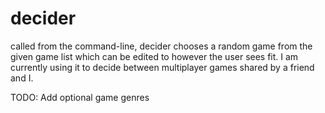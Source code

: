 # decider

called from the command-line, decider chooses a random game from the given game
list which can be edited to however the user sees fit. I am currently using it
to decide between multiplayer games shared by a friend and I.

TODO:
Add optional game genres